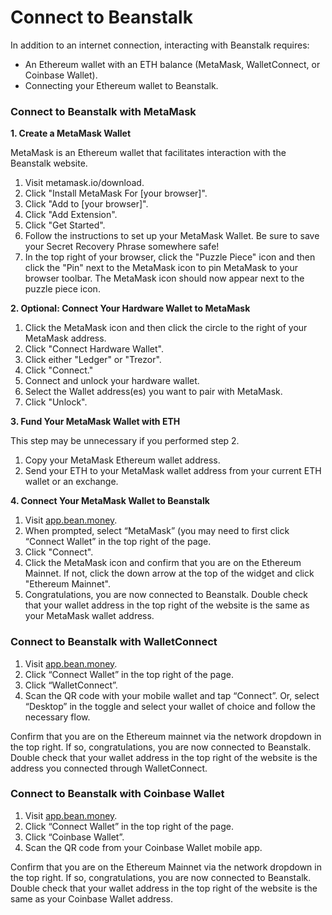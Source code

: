 # Connect to Beanstalk

In addition to an internet connection, interacting with Beanstalk requires:

* An Ethereum wallet with an ETH balance (MetaMask, WalletConnect, or Coinbase Wallet).
* Connecting your Ethereum wallet to Beanstalk.

### **Connect to Beanstalk with MetaMask**

**1. Create a MetaMask Wallet**

MetaMask is an Ethereum wallet that facilitates interaction with the Beanstalk website.

1. Visit metamask.io/download.
2. Click "Install MetaMask For \[your browser]".
3. Click "Add to \[your browser]".
4. Click "Add Extension".
5. Click "Get Started".
6. Follow the instructions to set up your MetaMask Wallet. Be sure to save your Secret Recovery Phrase somewhere safe!
7. In the top right of your browser, click the "Puzzle Piece" icon and then click the "Pin" next to the MetaMask icon to pin MetaMask to your browser toolbar. The MetaMask icon should now appear next to the puzzle piece icon.

**2. Optional: Connect Your Hardware Wallet to MetaMask**

1. Click the MetaMask icon and then click the circle to the right of your MetaMask address.
2. Click "Connect Hardware Wallet".
3. Click either "Ledger" or "Trezor".
4. Click "Connect."
5. Connect and unlock your hardware wallet.
6. Select the Wallet address(es) you want to pair with MetaMask.
7. Click "Unlock".

**3. Fund Your MetaMask Wallet with ETH**

This step may be unnecessary if you performed step 2.

1. Copy your MetaMask Ethereum wallet address.
2. Send your ETH to your MetaMask wallet address from your current ETH wallet or an exchange.

**4. Connect Your MetaMask Wallet to Beanstalk**

1. Visit [app.bean.money](https://app.bean.money/).
2. When prompted, select “MetaMask” (you may need to first click “Connect Wallet” in the top right of the page.
3. Click "Connect".
4. Click the MetaMask icon and confirm that you are on the Ethereum Mainnet. If not, click the down arrow at the top of the widget and click "Ethereum Mainnet".
5. Congratulations, you are now connected to Beanstalk. Double check that your wallet address in the top right of the website is the same as your MetaMask wallet address.

### **Connect to Beanstalk with WalletConnect**

1. Visit [app.bean.money](https://app.bean.money/).
2. Click “Connect Wallet” in the top right of the page.
3. Click “WalletConnect”.
4. Scan the QR code with your mobile wallet and tap “Connect”. Or, select “Desktop” in the toggle and select your wallet of choice and follow the necessary flow.

Confirm that you are on the Ethereum mainnet via the network dropdown in the top right. If so, congratulations, you are now connected to Beanstalk. Double check that your wallet address in the top right of the website is the address you connected through WalletConnect.

### **Connect to Beanstalk with Coinbase Wallet**

1. Visit [app.bean.money](https://app.bean.money/).
2. Click “Connect Wallet” in the top right of the page.
3. Click “Coinbase Wallet”.
4. Scan the QR code from your Coinbase Wallet mobile app.

Confirm that you are on the Ethereum Mainnet via the network dropdown in the top right. If so, congratulations, you are now connected to Beanstalk. Double check that your wallet address in the top right of the website is the same as your Coinbase Wallet address.
